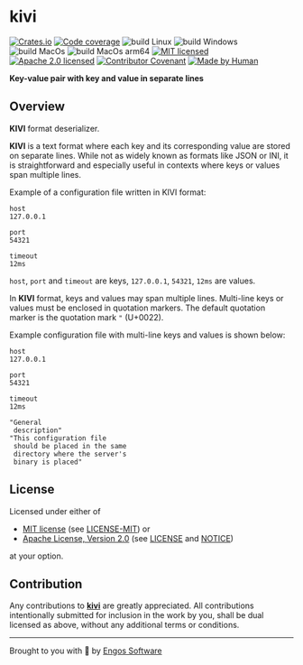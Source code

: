 # kivi

[![Crates.io][crates-badge]][crates-url]
[![Code coverage][cov-badge-kivi]][cov-url]
![build Linux][build-badge-linux]
![build Windows][build-badge-windows]
![build MacOs][build-badge-macos]
![build MacOs arm64][build-badge-macos-arm64]
[![MIT licensed][mit-badge]][mit-license-url]
[![Apache 2.0 licensed][apache-badge]][apache-license-url]
[![Contributor Covenant][cc-badge]][cc-url]
[![Made by Human][made-by-human-badge]][made-by-human-url]

[crates-badge]: https://img.shields.io/crates/v/kivi.svg
[crates-url]: https://crates.io/crates/kivi
[mit-badge]: https://img.shields.io/badge/License-MIT-blue.svg
[mit-url]: https://opensource.org/licenses/MIT
[mit-license-url]: https://github.com/EngosSoftware/kivi/blob/main/LICENSE-MIT
[apache-badge]: https://img.shields.io/badge/License-Apache%202.0-blue.svg
[apache-url]: https://www.apache.org/licenses/LICENSE-2.0
[apache-license-url]: https://github.com/EngosSoftware/kivi/blob/main/LICENSE
[apache-notice-url]: https://github.com/EngosSoftware/kivi/blob/main/NOTICE
[build-badge-linux]: https://github.com/EngosSoftware/kivi/actions/workflows/build-linux.yml/badge.svg
[build-badge-windows]: https://github.com/EngosSoftware/kivi/actions/workflows/build-windows.yml/badge.svg
[build-badge-macos]: https://github.com/EngosSoftware/kivi/actions/workflows/build-macos.yml/badge.svg
[build-badge-macos-arm64]: https://github.com/EngosSoftware/kivi/actions/workflows/build-macos-arm64.yml/badge.svg
[cov-url]: https://crates.io/crates/coverio
[cov-badge-kivi]: https://img.shields.io/badge/cov-100%25-21b577.svg
[cc-badge]: https://img.shields.io/badge/Contributor%20Covenant-2.1-blue.svg
[cc-url]: https://github.com/EngosSoftware/kivi/blob/main/CODE_OF_CONDUCT.md
[made-by-human-badge]: https://img.shields.io/badge/Made_by-HUMAN-red.svg
[made-by-human-url]: https://github.com/DariuszDepta
[repository-url]: https://github.com/EngosSoftware/kivi

**Key-value pair with key and value in separate lines**

## Overview

**KIVI** format deserializer.

**KIVI** is a text format where each key and its corresponding value are stored on separate lines.
While not as widely known as formats like JSON or INI, it is straightforward and especially useful
in contexts where keys or values span multiple lines.

Example of a configuration file written in KIVI format:

```text
host
127.0.0.1

port
54321

timeout
12ms
```

`host`, `port` and `timeout` are keys, `127.0.0.1`, `54321`, `12ms` are values.

In **KIVI** format, keys and values may span multiple lines.
Multi-line keys or values must be enclosed in quotation markers.
The default quotation marker is the quotation mark `"` (U+0022).

Example configuration file with multi-line keys and values is shown below:

```text
host
127.0.0.1

port
54321

timeout
12ms

"General
 description"
"This configuration file
 should be placed in the same
 directory where the server's
 binary is placed" 
```

## License

Licensed under either of

- [MIT license][mit-url] (see [LICENSE-MIT][mit-license-url]) or
- [Apache License, Version 2.0][apache-url] (see [LICENSE][apache-license-url] and [NOTICE][apache-notice-url])

at your option.

## Contribution

Any contributions to [**kivi**][repository-url] are greatly appreciated.
All contributions intentionally submitted for inclusion in the work by you,
shall be dual licensed as above, without any additional terms or conditions.

---

Brought to you with 💙 by [Engos Software](https://engos.de)
